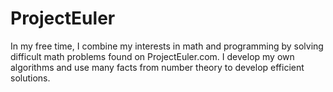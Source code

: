 # ProjectEuler

In my free time, I combine my interests in math and programming by solving difficult math problems found on ProjectEuler.com. I develop my own algorithms and use many facts from number theory to develop efficient solutions. 
